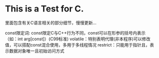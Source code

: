 # This is a Test for C.
里面包含有关C语言相关的部分细节，慢慢更新...

const限定词: const限定C与C++行为不同，const可以在形参的括号内表示（如：int arg[const]）(C99标准)
volatile：特别表明代理(非本程序)可以修改值，可以搭配const混合使用，多用于多线程情况
restrict：只能用于指针且，表示数据对象唯一且初始访问方式
